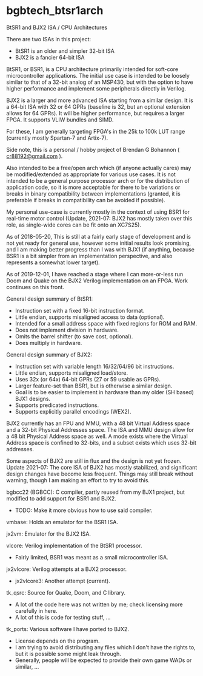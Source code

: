 # bgbtech_btsr1arch
BtSR1 and BJX2 ISA / CPU Architectures

There are two ISAs in this project:
* BtSR1 is an older and simpler 32-bit ISA
* BJX2 is a fancier 64-bit ISA


BtSR1, or BSR1, is a CPU architecture primarily intended for soft-core microcontroller applications.
The initial use case is intended to be loosely similar to that of a 32-bit analog of an MSP430, but with the option to
have higher performance and implement some peripherals directly in Verilog.

BJX2 is a larger and more advanced ISA starting from a similar design. It is a 64-bit ISA with 32 or 64 GPRs (baseline is 32, but an optional extension allows for 64 GPRs). It will be higher performance, but requires a larger FPGA. It supports VLIW bundles and SIMD.

For these, I am generally targeting FPGA's in the 25k to 100k LUT range (currently mostly Spartan-7 and Artix-7).


Side note, this is a personal / hobby project of Brendan G Bohannon ( cr88192@gmail.com ).


Also intended to be a free/open arch which (if anyone actually cares) may be modified/extended as appropriate for various
use cases. It is not intended to be a general purpose processor arch or for the distribution of application code, so it is
more acceptable for there to be variations or breaks in binary compatibility between implementations (granted, it is
preferable if breaks in compatibility can be avoided if possible).

My personal use-case is currently mostly in the context of using BSR1 for real-time motor control (Update, 2021-07: BJX2 has mostly taken over this role, as single-wide cores can be fit onto an XC7S25).

As of 2018-05-20, This is still at a fairly early stage of development and is not yet ready for general use, however some
initial results look promising, and I am making better progress than I was with BJX1 (if anything, because BSR1 is a bit simpler
from an implementation perspective, and also represents a somewhat lower target).

As of 2019-12-01, I have reached a stage where I can more-or-less run Doom and Quake on the BJX2 Verilog implementation on an FPGA. Work continues on this front.


General design summary of BtSR1:
* Instruction set with a fixed 16-bit instruction format.
* Little endian, supports misaligned access to data (optional).
* Intended for a small address space with fixed regions for ROM and RAM.
* Does not implement division in hardware.
* Omits the barrel shifter (to save cost, optional).
* Does multiply in hardware.

General design summary of BJX2:
* Instruction set with variable length 16/32/64/96 bit instructions.
* Little endian, supports misaligned load/store.
* Uses 32x (or 64x) 64-bit GPRs (27 or 59 usable as GPRs).
* Larger feature-set than BSR1, but is otherwise a similar design.
* Goal is to be easier to implement in hardware than my older (SH based) BJX1 designs.
* Supports predicated instructions.
* Supports explicitly parallel encodings (WEX2).

BJX2 currently has an FPU and MMU, with a 48 bit Virtual Address space and a 32-bit Physical Addresses space. The ISA and MMU design allow for a 48 bit Physical Address space as well. A mode exists where the Virtual Address space is confined to 32-bits, and a subset exists which uses 32-bit addresses.

Some aspects of BJX2 are still in flux and the design is not yet frozen.
Update 2021-07: The core ISA of BJX2 has mostly stabilized, and significant design changes have become less frequent. Things may still break without warning, though I am making an effort to try to avoid this.


bgbcc22 (BGBCC): C compiler, partly reused from my BJX1 project, but modified to add support for BSR1 and BJX2.
* TODO: Make it more obvious how to use said compiler.

vmbase: Holds an emulator for the BSR1 ISA.

jx2vm: Emulator for the BJX2 ISA.

vlcore: Verilog implementation of the BtSR1 processor.
* Fairly limited, BSR1 was meant as a small microcontroller ISA.

jx2vlcore: Verilog attempts at a BJX2 processor.
* jx2vlcore3: Another attempt (current).

tk_qsrc: Source for Quake, Doom, and C library.
* A lot of the code here was not written by me; check licensing more carefully in here.
* A lot of this is code for testing stuff, ...

tk_ports: Various software I have ported to BJX2.
* License depends on the program.
* I am trying to avoid distributing any files which I don't have the rights to, but it is possible some might leak through.
* Generally, people will be expected to provide their own game WADs or similar, ...

